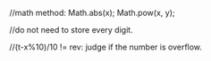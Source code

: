 //math method: Math.abs(x); Math.pow(x, y);

//do not need to store every digit. 

//(t-x%10)/10 != rev: judge if the number is overflow.
